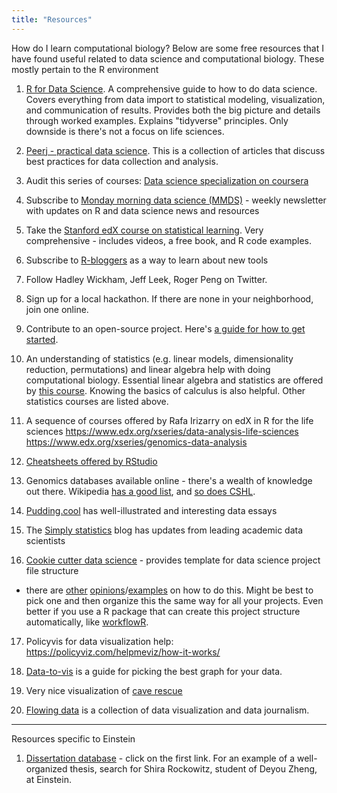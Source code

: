 ```yaml
---
title: "Resources"
---
```


How do I learn computational biology?
Below are some free resources that I have found useful related to data science and computational biology. These mostly pertain to the R environment

1. [R for Data Science](http://r4ds.had.co.nz/). A comprehensive guide to how to do data science. Covers everything from data import to statistical modeling, visualization, and communication of results. Provides both the big picture and details through worked examples. Explains "tidyverse" principles. Only downside is there's not a focus on life sciences.

2. [Peerj - practical data science](https://peerj.com/collections/50-practicaldatascistats/). This is a collection of articles that discuss best practices for data collection and analysis.

3. Audit this series of courses: [Data science specialization on coursera](https://www.coursera.org/learn/data-scientists-tools/home/welcome)

4. Subscribe to [Monday morning data science (MMDS)](http://jhudatascience.us16.list-manage.com/subscribe?u=5ea551600fcdf84334e5aa6b0&id=26c0b7221a) - weekly newsletter with updates on R and data science news and resources

5. Take the [Stanford edX course on statistical learning](https://lagunita.stanford.edu/courses/HumanitiesSciences/StatLearning/Winter2016/about). Very comprehensive - includes videos, a free book, and R code examples.

6. Subscribe to [R-bloggers](https://www.r-bloggers.com/) as a way to learn about new tools

7. Follow Hadley Wickham, Jeff Leek, Roger Peng on Twitter.

8. Sign up for a local hackathon. If there are none in your neighborhood, join one online. 

9. Contribute to an open-source project. Here's [a guide for how to get started](https://opensource.guide/how-to-contribute/).

10. An understanding of statistics (e.g. linear models, dimensionality reduction, permutations) and linear algebra help with doing computational biology. Essential linear algebra and statistics are offered by [this course](https://www.edx.org/xseries/data-analysis-life-sciences). Knowing the basics of calculus is also helpful. Other statistics courses are listed above. 

11. A sequence of courses offered by Rafa Irizarry on edX in R for the life sciences
https://www.edx.org/xseries/data-analysis-life-sciences
https://www.edx.org/xseries/genomics-data-analysis

12. [Cheatsheets offered by RStudio](https://www.rstudio.com/resources/cheatsheets/)

13. Genomics databases available online - there's a wealth of knowledge out there. Wikipedia [has a good list](https://en.wikipedia.org/wiki/List_of_biological_databases), and [so does CSHL](https://cshl.libguides.com/c.php?g=523983&p=3582517).

14. [Pudding.cool](https://pudding.cool/) has well-illustrated and interesting data essays 

15. The [Simply statistics](https://simplystatistics.org/) blog has updates from leading academic data scientists

16. [Cookie cutter data science](https://drivendata.github.io/cookiecutter-data-science/#other-people-will-thank-you) - provides template for data science project file structure

  - there are [other](https://nicercode.github.io/blog/2013-04-05-projects/) [opinions](http://projecttemplate.net/index.html)/[examples](http://www.carlboettiger.info/2012/05/06/research-workflow.html) on how to do this. Might be best to pick one and then organize this the same way for all your projects. Even better if you use a R package that can create this project structure automatically, like [workflowR]().
  
17. Policyvis for data visualization help: https://policyviz.com/helpmeviz/how-it-works/
  
18. [Data-to-vis](https://www.data-to-viz.com/) is a guide for picking the best graph for your data.

19. Very nice visualization of [cave rescue](https://multimedia.scmp.com/news/world/article/2154457/thai-cave-rescue/index.html)

20. [Flowing data](http://flowingdata.com/) is a collection of data visualization and data journalism.
-----------------------

Resources specific to Einstein

1. [Dissertation database](http://libcat.einstein.yu.edu/search/a?searchtype=Y&searcharg=dissertations+and+theses&SORT=D&searchscope=1&submit=Search) - click on the first link. For an example of a well-organized thesis, search for Shira Rockowitz, student of Deyou Zheng, at Einstein.